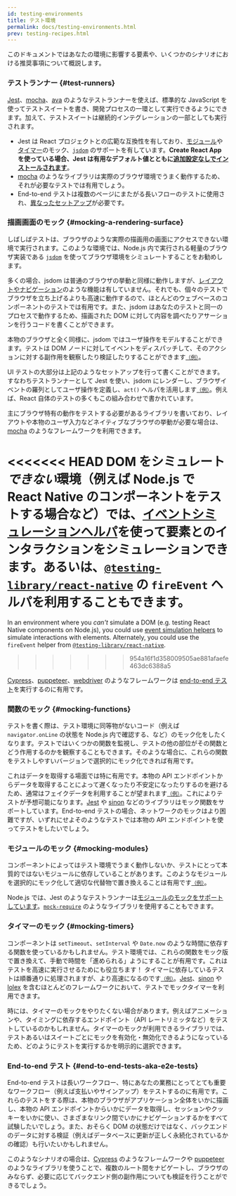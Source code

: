 ```yaml
---
id: testing-environments
title: テスト環境
permalink: docs/testing-environments.html
prev: testing-recipes.html
---
```


<!-- This document is intended for folks who are comfortable with JavaScript, and have probably written tests with it. It acts as a reference for the differences in testing environments for React components, and how those differences affect the tests that they write. This document also assumes a slant towards web-based react-dom components, but has notes for other renderers. -->

このドキュメントではあなたの環境に影響する要素や、いくつかのシナリオにおける推奨事項について概説します。

### テストランナー {#test-runners}

[Jest](https://jestjs.io/)、[mocha](https://mochajs.org/)、[ava](https://github.com/avajs/ava) のようなテストランナーを使えば、標準的な JavaScript を使ってテストスイートを書き、開発プロセスの一環として実行できるようにできます。加えて、テストスイートは継続的インテグレーションの一部としても実行されます。

- Jest は React プロジェクトとの広範な互換性を有しており、[モジュール](#mocking-modules)や[タイマー](#mocking-timers)のモック、[`jsdom`](#mocking-a-rendering-surface) のサポートを有しています。**Create React App を使っている場合、Jest は有用なデフォルト値とともに[追加設定なしでインストールされます](https://facebook.github.io/create-react-app/docs/running-tests)**。
- [mocha](https://mochajs.org/#running-mocha-in-the-browser) のようなライブラリは実際のブラウザ環境でうまく動作するため、それが必要なテストでは有用でしょう。
- End-to-end テストは複数のページにまたがる長いフローのテストに使用され、[異なったセットアップ](#end-to-end-tests-aka-e2e-tests)が必要です。

### 描画画面のモック {#mocking-a-rendering-surface}

しばしばテストは、ブラウザのような実際の描画用の画面にアクセスできない環境で実行されます。このような環境では、Node.js 内で実行される軽量のブラウザ実装である [`jsdom`](https://github.com/jsdom/jsdom) を使ってブラウザ環境をシミュレートすることをお勧めします。

多くの場合、jsdom は普通のブラウザの挙動と同様に動作しますが、[レイアウトやナビゲーション](https://github.com/jsdom/jsdom#unimplemented-parts-of-the-web-platform)のような機能は有していません。それでも、個々のテストでブラウザを立ち上げるよりも高速に動作するので、ほとんどのウェブベースのコンポーネントのテストでは有用です。また、jsdom はあなたのテストと同一のプロセスで動作するため、描画された DOM に対して内容を調べたりアサーションを行うコードを書くことができます。

本物のブラウザと全く同様に、jsdom ではユーザ操作をモデルすることができます。テストは DOM ノードに対してイベントをディスパッチして、そのアクションに対する副作用を観察したり検証したりすることができます[<small>（例）</small>](/docs/testing-recipes.html#events)。

UI テストの大部分は上記のようなセットアップを行って書くことができます。すなわちテストランナーとして Jest を使い、jsdom にレンダーし、ブラウザイベントの羅列としてユーザ操作を定義し、`act()` ヘルパを活用します[<small>（例）</small>](/docs/testing-recipes.html)。例えば、React 自体のテストの多くもこの組み合わせで書かれています。

主にブラウザ特有の動作をテストする必要があるライブラリを書いており、レイアウトや本物のユーザ入力などネイティブなブラウザの挙動が必要な場合は、[mocha](https://mochajs.org/) のようなフレームワークを利用できます。

<<<<<<< HEAD
DOM をシミュレート*できない*環境（例えば Node.js で React Native のコンポーネントをテストする場合など）では、[イベントシミュレーションヘルパ](/docs/test-utils.html#simulate)を使って要素とのインタラクションをシミュレーションできます。あるいは、[`@testing-library/react-native`](https://testing-library.com/docs/native-testing-library) の `fireEvent` ヘルパを利用することもできます。
=======
In an environment where you _can't_ simulate a DOM (e.g. testing React Native components on Node.js), you could use [event simulation helpers](/docs/test-utils.html#simulate) to simulate interactions with elements. Alternately, you could use the `fireEvent` helper from [`@testing-library/react-native`](https://testing-library.com/docs/react-native-testing-library/intro).
>>>>>>> 954a16f1d358009505ae881afaefe463dc6388a5

[Cypress](https://www.cypress.io/)、[puppeteer](https://github.com/GoogleChrome/puppeteer)、[webdriver](https://www.seleniumhq.org/projects/webdriver/) のようなフレームワークは [end-to-end テスト](#end-to-end-tests-aka-e2e-tests)を実行するのに有用です。

### 関数のモック {#mocking-functions}

テストを書く際は、テスト環境に同等物がないコード（例えば `navigator.onLine` の状態を Node.js 内で確認する、など）のモック化をしたくなります。テストではいくつかの関数を監視し、テストの他の部位がその関数とどう作用するのかを観察することもできます。そのような場合に、これらの関数をテストしやすいバージョンで選択的にモック化できれば有用です。

これはデータを取得する場面では特に有用です。本物の API エンドポイントからデータを取得することによって遅くなったり不安定になったりするのを避けるため、通常はフェイクデータを利用することが望まれます[<small>（例）</small>](/docs/testing-recipes.html#data-fetching)。これによりテストが予想可能になります。[Jest](https://jestjs.io/) や [sinon](https://sinonjs.org/) などのライブラリはモック関数をサポートしています。End-to-end テストの場合、ネットワークのモックはより困難ですが、いずれにせよそのようなテストでは本物の API エンドポイントを使ってテストをしたいでしょう。

### モジュールのモック {#mocking-modules}

コンポーネントによってはテスト環境でうまく動作しないか、テストにとって本質的ではないモジュールに依存していることがあります。このようなモジュールを選択的にモック化して適切な代替物で置き換えることは有用です[<small>（例）</small>](/docs/testing-recipes.html#mocking-modules)。

Node.js では、Jest のようなテストランナーは[モジュールのモックをサポートしています](https://jestjs.io/docs/en/manual-mocks)。[`mock-require`](https://www.npmjs.com/package/mock-require) のようなライブラリを使用することもできます。

### タイマーのモック {#mocking-timers}

コンポーネントは `setTimeout`、`setInterval` や `Date.now` のような時間に依存する関数を使っているかもしれません。テスト環境では、これらの関数をモック版で置き換えて、手動で時間を「進められる」ようにすることが有用です。これはテストを高速に実行させるためにも役立ちます！ タイマーに依存しているテストは順番通りに処理されますが、より高速になるのです[<small>（例）</small>](/docs/testing-recipes.html#timers)。[Jest](https://jestjs.io/docs/en/timer-mocks)、[sinon](https://sinonjs.org/releases/v7.3.2/fake-timers/) や [lolex](https://github.com/sinonjs/lolex) を含むほとんどのフレームワークにおいて、テストでモックタイマーを利用できます。

時には、タイマーのモックをやりたくない場合があります。例えばアニメーションや、タイミングに依存するエンドポイント（API レートリミッタなど）をテストしているのかもしれません。タイマーのモックが利用できるライブラリでは、テストあるいはスイートごとにモックを有効化・無効化できるようになっているため、どのようにテストを実行するかを明示的に選択できます。

### End-to-end テスト {#end-to-end-tests-aka-e2e-tests}

End-to-end テストは長いワークフロー、特にあなたの業務にとってとても重要なワークフロー（例えば支払いやサインアップ）をテストするのに有用です。これらのテストをする際は、本物のブラウザがアプリケーション全体をいかに描画し、本物の API エンドポイントからいかにデータを取得し、セッションやクッキーをいかに使い、さまざまなリンク間でいかにナビゲーションするかをすべて試験したいでしょう。また、おそらく DOM の状態だけではなく、バックエンドのデータに対する検証（例えばデータベースに更新が正しく永続化されているかの確認）も行いたいかもしれません。

このようなシナリオの場合は、[Cypress](https://www.cypress.io/) のようなフレームワークや [puppeteer](https://github.com/GoogleChrome/puppeteer) のようなライブラリを使うことで、複数のルート間をナビゲートし、ブラウザのみならず、必要に応じてバックエンド側の副作用についても検証を行うことができるでしょう。
